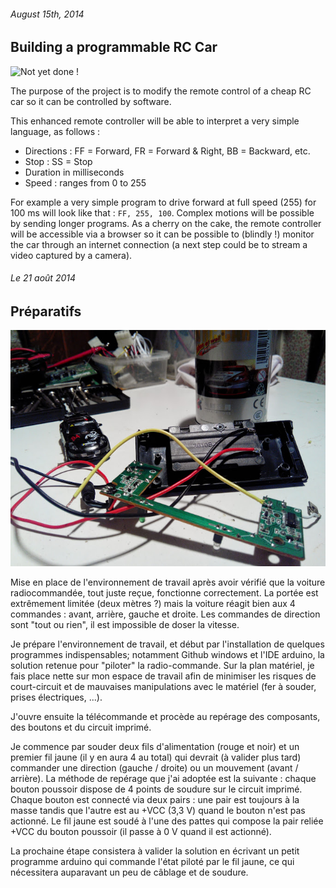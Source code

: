 ###### August 15th, 2014

Building a programmable RC Car
------------------------

![](http://upload.wikimedia.org/wikipedia/en/thumb/1/1c/Car_collection.jpg/300px-Car_collection.jpg "Not yet done !")

The purpose of the project is to modify the remote control of a cheap RC car so it can be controlled by software. 

This enhanced remote controller will be able to interpret a very simple language, as follows :  

- Directions : FF = Forward, FR = Forward & Right, BB = Backward, etc.
- Stop : SS = Stop
- Duration in milliseconds
- Speed : ranges from 0 to 255

For example a very simple program to drive forward at full speed (255) for 100 ms will look like that : `FF, 255, 100`. Complex motions will be possible by sending longer programs. As a cherry on the cake, the remote controller will be accessible via a browser so it can be possible to (blindly !) monitor the car through an internet connection (a next step could be to  stream a video captured by a camera).


###### Le 21 août 2014
Préparatifs
------------------------

![](..\assets\IMG_20140821_203122.jpg "Le fil rouge sur le bouton rouge !")


Mise en place de l'environnement de travail après avoir vérifié que la voiture radiocommandée, tout juste reçue, fonctionne correctement. La portée est extrêmement limitée (deux mètres ?) mais la voiture réagit bien aux 4 commandes : avant, arrière, gauche et droite. Les commandes de direction sont "tout ou rien", il est impossible de doser la vitesse.

Je prépare l'environnement de travail, et début par l'installation de quelques programmes indispensables; notamment Github windows et l'IDE arduino, la solution retenue pour "piloter" la radio-commande. Sur la plan matériel, je fais place nette sur mon espace de travail afin de minimiser les risques de court-circuit et de mauvaises manipulations avec le matériel (fer à souder, prises électriques, ...). 

J'ouvre ensuite la télécommande et procède au repérage des composants, des boutons et du circuit imprimé.

Je commence par souder deux fils d'alimentation (rouge et noir) et un premier fil jaune (il y en aura 4 au total) qui devrait (à valider plus tard) commander une direction (gauche / droite) ou un mouvement (avant / arrière). La méthode de repérage que j'ai adoptée est la suivante : chaque bouton poussoir dispose de 4 points de soudure sur le circuit imprimé. Chaque bouton est connecté via deux pairs : une pair est toujours à la masse tandis que l'autre est au +VCC (3,3 V) quand le bouton n'est pas actionné. Le fil jaune est soudé à l'une des pattes qui compose la pair reliée +VCC du bouton poussoir (il passe à 0 V quand il est actionné).

La prochaine étape consistera à valider la solution en écrivant un petit programme arduino qui commande l'état piloté par le fil jaune, ce qui nécessitera auparavant un peu de câblage et de soudure.